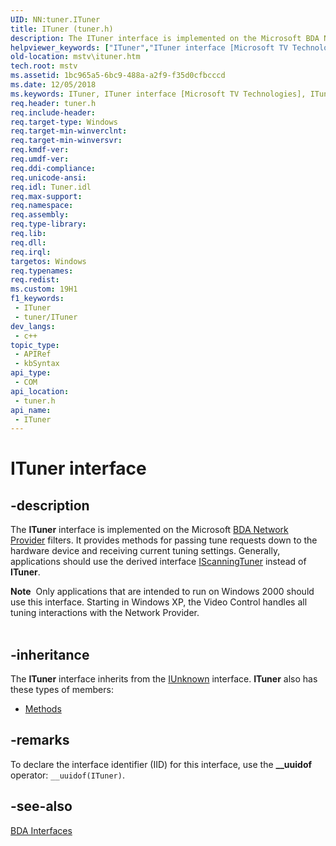 ```yaml
---
UID: NN:tuner.ITuner
title: ITuner (tuner.h)
description: The ITuner interface is implemented on the Microsoft BDA Network Provider filters.
helpviewer_keywords: ["ITuner","ITuner interface [Microsoft TV Technologies]","ITuner interface [Microsoft TV Technologies]","described","ITunerInterface","mstv.ituner","tuner/ITuner"]
old-location: mstv\ituner.htm
tech.root: mstv
ms.assetid: 1bc965a5-6bc9-488a-a2f9-f35d0cfbcccd
ms.date: 12/05/2018
ms.keywords: ITuner, ITuner interface [Microsoft TV Technologies], ITuner interface [Microsoft TV Technologies],described, ITunerInterface, mstv.ituner, tuner/ITuner
req.header: tuner.h
req.include-header: 
req.target-type: Windows
req.target-min-winverclnt: 
req.target-min-winversvr: 
req.kmdf-ver: 
req.umdf-ver: 
req.ddi-compliance: 
req.unicode-ansi: 
req.idl: Tuner.idl
req.max-support: 
req.namespace: 
req.assembly: 
req.type-library: 
req.lib: 
req.dll: 
req.irql: 
targetos: Windows
req.typenames: 
req.redist: 
ms.custom: 19H1
f1_keywords:
 - ITuner
 - tuner/ITuner
dev_langs:
 - c++
topic_type:
 - APIRef
 - kbSyntax
api_type:
 - COM
api_location:
 - tuner.h
api_name:
 - ITuner
---
```


# ITuner interface


## -description

The <b>ITuner</b> interface is implemented on the Microsoft <a href="/previous-versions/windows/desktop/mstv/bda-network-provider-filter">BDA Network Provider</a> filters. It provides methods for passing tune requests down to the hardware device and receiving current tuning settings. Generally, applications should use the derived interface <a href="/previous-versions/windows/desktop/api/tuner/nn-tuner-iscanningtuner">IScanningTuner</a> instead of <b>ITuner</b>.

<div class="alert"><b>Note</b>  Only applications that are intended to run on Windows 2000 should use this interface. Starting in Windows XP, the Video Control handles all tuning interactions with the Network Provider.</div>
<div> </div>

## -inheritance

The <b>ITuner</b> interface inherits from the <a href="/windows/desktop/api/unknwn/nn-unknwn-iunknown">IUnknown</a> interface. <b>ITuner</b> also has these types of members:
<ul>
<li><a href="https://docs.microsoft.com/">Methods</a></li>
</ul>

## -remarks

To declare the interface identifier (IID) for this interface, use the <b>__uuidof</b> operator: <code>__uuidof(ITuner)</code>.

## -see-also

<a href="/previous-versions/windows/desktop/mstv/bda-interfaces">BDA Interfaces</a>
